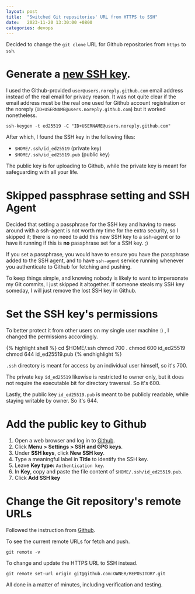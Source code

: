 ```yaml
---
layout: post
title:  "Switched Git repositories' URL from HTTPS to SSH"
date:   2023-11-20 13:30:00 +0800
categories: devops
---
```

Decided to change the `git clone` URL for Github repositories from `https` to 
`ssh`.

# Generate a [new SSH key][generate-ssh-key]. 

I used the Github-provided `user@users.noreply.github.com` email address instead 
of the real email for privacy reason. It was not quite clear if the email 
address must be the real one used for Github account registration or
the noreply (`ID+USERNAME@users.noreply.github.com`) but it worked nonetheless.

`ssh-keygen -t ed25519 -C "ID+USERNAME@users.noreply.github.com"`

After which, I found the SSH key in the following files:
- `$HOME/.ssh/id_ed25519` (private key)
- `$HOME/.ssh/id_ed25519.pub` (public key)

The public key is for uploading to Github, while the private key is meant for
safeguarding with all your life.

# Skipped passphrase setting and SSH Agent

Decided that setting a passphrase for the SSH key and having to mess around with
a ssh-agent is not worth my time for the extra security, so I skipped it; there
is no need to add this new SSH key to a ssh-agent or to have it running if this
is **no** passphrase set for a SSH key. ;)

If you set a passphrase, you would have to ensure you have the passphrase added 
to the SSH agent, and to have `ssh-agent` service running whenever you 
authenticate to Github for fetching and pushing.

To keep things simple, and knowing nobody is likely to want to impersonate my 
Git commits, I just skipped it altogether. If someone steals my SSH key someday,
I will just remove the lost SSH key in Github.

# Set the SSH key's permissions

To better protect it from other users on my single user machine :) , I changed
the permissions accordingly.

{% highlight shell %}
cd $HOME/.ssh
chmod 700 .
chmod 600 id_ed25519
chmod 644 id_ed25519.pub
{% endhighlight %}

`.ssh` directory is meant for access by an individual user himself, so it's 700.

The private key `id_ed25519` likewise is restricted to owner only, but it does 
not require the executable bit for directory traversal. So it's 600.

Lastly, the public key `id_ed25519.pub` is meant to be publicly readable, while
staying writable by owner. So it's 644.

# Add the public key to Github

1. Open a web browser and log in to [Github](https://github.com).
2. Click **Menu &gt; Settings &gt; SSH and GPG keys**.
3. Under **SSH keys**, click **New SSH key**.
4. Type a meaningful label in **Title** to identify the SSH key.
5. Leave **Key type:** `Authentication key`.
6. In **Key**, copy and paste the file content of `$HOME/.ssh/id_ed25519.pub`.
7. Click **Add SSH key**

# Change the Git repository's remote URLs

Followed the instruction from [Github][switch-https-to-ssh].

To see the current remote URLs for fetch and push.

`git remote -v`

To change and update the HTTPS URL to SSH instead.

`git remote set-url origin git@github.com:OWNER/REPOSITORY.git` 

All done in a matter of minutes, including verification and testing.

[generate-ssh-key]: https://docs.github.com/en/authentication/connecting-to-github-with-ssh/generating-a-new-ssh-key-and-adding-it-to-the-ssh-agent
[switch-https-to-ssh]: https://docs.github.com/en/get-started/getting-started-with-git/managing-remote-repositories#switching-remote-urls-from-https-to-ssh
